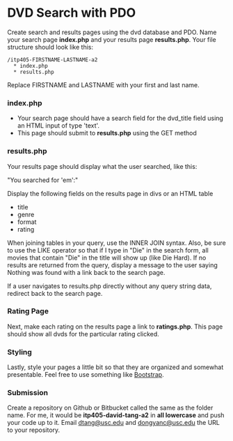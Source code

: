 DVD Search with PDO
================

Create search and results pages using the dvd database and PDO. Name your search page __index.php__ and your results page __results.php__. Your file structure should look like this:

```
/itp405-FIRSTNAME-LASTNAME-a2
  * index.php
  * results.php
```

Replace FIRSTNAME and LASTNAME with your first and last name.

### index.php

* Your search page should have a search field for the dvd_title field using an HTML input of type 'text'.
* This page should submit to __results.php__ using the GET method

### results.php

Your results page should display what the user searched, like this:

"You searched for 'em':"

Display the following fields on the results page in divs or an HTML table

* title
* genre
* format
* rating

When joining tables in your query, use the INNER JOIN syntax. Also, be sure to use the LIKE operator so that if I type in "Die" in the search form, all movies that contain "Die" in the title will show up (like Die Hard). If no results are returned from the query, display a message to the user saying Nothing was found with a link back to the search page.

If a user navigates to results.php directly without any query string data, redirect back to the search page.

### Rating Page

Next, make each rating on the results page a link to __ratings.php__. This page should show all dvds for the particular rating clicked.

### Styling

Lastly, style your pages a little bit so that they are organized and somewhat presentable. Feel free to use something like [Bootstrap](http://getbootstrap.com/).

### Submission

Create a repository on Github or Bitbucket called the same as the folder name. For me, it would be __itp405-david-tang-a2__ in __all lowercase__ and push your code up to it. Email dtang@usc.edu and dongyanc@usc.edu the URL to your repository.
